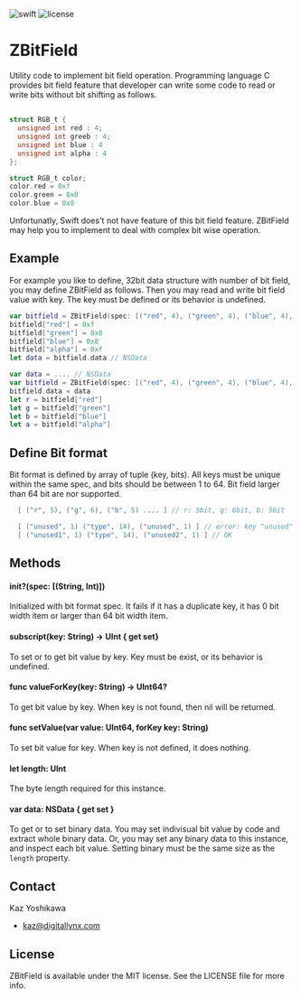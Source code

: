 ![swift](https://img.shields.io/badge/swift-3.0-orange.svg) ![license](https://img.shields.io/badge/license-MIT-yellow.svg)

# ZBitField
Utility code to implement bit field operation.  Programming language C provides bit field feature that developer can write some code to read or write bits without bit shifting as follows.

##

```C
struct RGB_t {
  unsigned int red : 4;
  unsigned int greeb : 4;
  unsigned int blue : 4
  unsigned int alpha : 4
};

struct RGB_t color;
color.red = 0xf
color.green = 0x0
color.blue = 0x8

```

Unfortunatly, Swift does't not have feature of this bit field feature.  ZBitField may help you to implement to deal with complex bit wise operation.

## Example

For example you like to define, 32bit data structure with number of bit field, you may define ZBitField as follows.  Then you may read and write bit field value with key.  The key must be defined or its behavior is undefined.

```Swift
var bitfield = ZBitField(spec: [("red", 4), ("green", 4), ("blue", 4), ("alpha", 4)]!
bitfield["red"] = 0xf
bitfield["green"] = 0x0
bitfield["blue"] = 0x8
bitfield["alpha"] = 0xf
let data = bitfield.data // NSData
```

```Swift
var data = .... // NSData
var bitfield = ZBitField(spec: [("red", 4), ("green", 4), ("blue", 4), ("alpha", 4)]!
bitfield.data = data
let r = bitfield["red"]
let g = bitfield["green"]
let b = bitfield["blue"]
let a = bitfield["alpha"]

```

## Define Bit format

Bit format is defined by array of tuple (key, bits).  All keys must be unique within the same spec, and bits should be between 1 to 64.  Bit field larger than 64 bit are nor  supported.

```Swift
  [ ("r", 5), ("g", 6), ("b", 5) .... ] // r: 5bit, g: 6bit, b: 5bit

  [ ("unused", 1) ("type", 14), ("unused", 1) ] // error: key "unused" must be unique
  [ ("unused1", 1) ("type", 14), ("unused2", 1) ] // OK

```

## Methods

#### init?(spec: [(String, Int)])
Initialized with bit format spec. It fails if it has a duplicate key, it has 0 bit width item or larger than 64 bit width item.

#### subscript(key: String) -> UInt { get set}
To set or to get bit value by key. Key must be exist, or its behavior is undefined.

#### func valueForKey(key: String) -> UInt64?
To get bit value by key. When key is not found, then nil will be returned.

#### func setValue(var value: UInt64, forKey key: String)
To set bit value for key. When key is not defined, it does nothing.

#### let length: UInt
The byte length required for this instance.

#### var data: NSData { get set }
To get or to set binary data.  You may set indivisual bit value by code and extract whole binary data. Or, you may set any binary data to this instance, and inspect each bit value.  Setting binary must be the same size as the `length` property.

## Contact
Kaz Yoshikawa
* kaz@digitallynx.com

## License

ZBitField is available under the MIT license. See the LICENSE file for more info.
